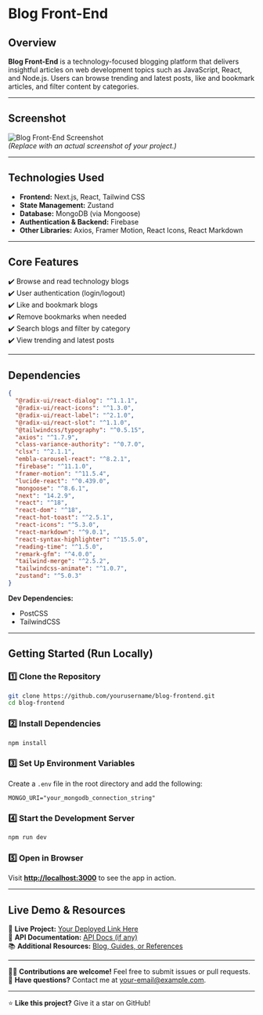 # Blog Front-End  

## Overview  
**Blog Front-End** is a technology-focused blogging platform that delivers insightful articles on web development topics such as JavaScript, React, and Node.js. Users can browse trending and latest posts, like and bookmark articles, and filter content by categories.  

---

## Screenshot  
![Blog Front-End Screenshot](https://via.placeholder.com/1200x600?text=Project+Screenshot)  
*(Replace with an actual screenshot of your project.)*  

---

## Technologies Used  
- **Frontend:** Next.js, React, Tailwind CSS  
- **State Management:** Zustand  
- **Database:** MongoDB (via Mongoose)  
- **Authentication & Backend:** Firebase  
- **Other Libraries:** Axios, Framer Motion, React Icons, React Markdown  

---

## Core Features  
✔️ Browse and read technology blogs  
✔️ User authentication (login/logout)  
✔️ Like and bookmark blogs  
✔️ Remove bookmarks when needed  
✔️ Search blogs and filter by category  
✔️ View trending and latest posts  

---

## Dependencies  
```json
{
  "@radix-ui/react-dialog": "^1.1.1",
  "@radix-ui/react-icons": "^1.3.0",
  "@radix-ui/react-label": "^2.1.0",
  "@radix-ui/react-slot": "^1.1.0",
  "@tailwindcss/typography": "^0.5.15",
  "axios": "^1.7.9",
  "class-variance-authority": "^0.7.0",
  "clsx": "^2.1.1",
  "embla-carousel-react": "^8.2.1",
  "firebase": "^11.1.0",
  "framer-motion": "^11.5.4",
  "lucide-react": "^0.439.0",
  "mongoose": "^8.6.1",
  "next": "14.2.9",
  "react": "^18",
  "react-dom": "^18",
  "react-hot-toast": "^2.5.1",
  "react-icons": "^5.3.0",
  "react-markdown": "^9.0.1",
  "react-syntax-highlighter": "^15.5.0",
  "reading-time": "^1.5.0",
  "remark-gfm": "^4.0.0",
  "tailwind-merge": "^2.5.2",
  "tailwindcss-animate": "^1.0.7",
  "zustand": "^5.0.3"
}
```
**Dev Dependencies:**  
- PostCSS  
- TailwindCSS  

---

## Getting Started (Run Locally)  

### 1️⃣ Clone the Repository  
```sh
git clone https://github.com/yourusername/blog-frontend.git
cd blog-frontend
```

### 2️⃣ Install Dependencies  
```sh
npm install
```

### 3️⃣ Set Up Environment Variables  
Create a `.env` file in the root directory and add the following:  
```env
MONGO_URI="your_mongodb_connection_string"
```

### 4️⃣ Start the Development Server  
```sh
npm run dev
```

### 5️⃣ Open in Browser  
Visit **[http://localhost:3000](http://localhost:3000)** to see the app in action.

---

## Live Demo & Resources  
🚀 **Live Project:** [Your Deployed Link Here](#)  
📜 **API Documentation:** [API Docs (if any)](#)  
📚 **Additional Resources:** [Blog, Guides, or References](#)  

---

👨‍💻 **Contributions are welcome!** Feel free to submit issues or pull requests.  
📩 **Have questions?** Contact me at [your-email@example.com](mailto:your-email@example.com).  

---

⭐ **Like this project?** Give it a star on GitHub!  
```
